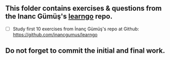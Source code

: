 ## This folder contains exercises & questions from the Inanc Gümüş's [learngo](https://github.com/inancgumus/learngo) repo.

- [ ] Study first 10 exercises from İnanç Gümüş's repo at Github: https://github.com/inancgumus/learngo

## Do not forget to commit the initial and final work.
